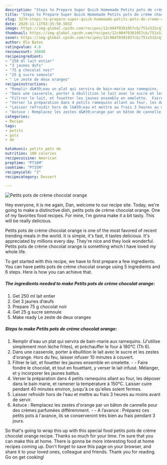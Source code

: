 ```yaml
---
description: "Steps to Prepare Super Quick Homemade Petits pots de crème chocolat orange"
title: "Steps to Prepare Super Quick Homemade Petits pots de crème chocolat orange"
slug: 3274-steps-to-prepare-super-quick-homemade-petits-pots-de-creme-chocolat-orange
date: 2020-11-11T03:35:50.503Z
image: https://img-global.cpcdn.com/recipes/12c904f0301057cb/751x532cq70/petits-pots-de-creme-chocolat-orange-photo-principale-de-la-recette.jpg
thumbnail: https://img-global.cpcdn.com/recipes/12c904f0301057cb/751x532cq70/petits-pots-de-creme-chocolat-orange-photo-principale-de-la-recette.jpg
cover: https://img-global.cpcdn.com/recipes/12c904f0301057cb/751x532cq70/petits-pots-de-creme-chocolat-orange-photo-principale-de-la-recette.jpg
author: Ola Bates
ratingvalue: 4.6
reviewcount: 16840
recipeingredient:
- "250 ml lait entier"
- "3 jaunes dufs"
- "75 g chocolat noir"
- "25 g sucre semoule"
- " Le zeste de deux oranges"
recipeinstructions:
- "Remplir d&#39;eau un plat qui servira de bain-marie aux ramequins. (J&#39;utilise simplement mon lèche frites), et préchauffer le four à 180°C (Th 6)."
- "Dans une casserole, porter à ébullition le lait avec le sucre et les zestes d&#39;orange. Hors du feu, laisser infuser 10 minutes à couvert."
- "Filtrer le lait, et fouetter les jaunes ensemble en omelette.  Faire fondre le chocolat, et tout en fouettant, y verser le lait infusé. Mélanger, et y incorporer les jaunes battus."
- "Verser la préparation dans 4 petits ramequins allant au four, les déposer dans le bain marie, et ramener la température à 150°C. Laisser cuire pendant 40 minutes environ, jusqu&#39;à ce qu&#39;elles soient fermes."
- "Laisser refroidir hors de l&#39;eau et mettre au frais 3 heures au moins avant de servir."
- "Astuce : Remplacez les zestes d&#39;orange par un bâton de cannelle pour des crèmes parfumées différemment.  A l’avance : Préparez ces petits pots à l&#39;avance, ils se conserveront très bien au frais pendant 3 jours."
categories:
- Recipe
tags:
- petits
- pots
- de

katakunci: petits pots de 
nutrition: 100 calories
recipecuisine: American
preptime: "PT16M"
cooktime: "PT35M"
recipeyield: "3"
recipecategory: Dessert

---
```



![Petits pots de crème chocolat orange](https://img-global.cpcdn.com/recipes/12c904f0301057cb/751x532cq70/petits-pots-de-creme-chocolat-orange-photo-principale-de-la-recette.jpg)

Hey everyone, it is me again, Dan, welcome to our recipe site. Today, we're going to make a distinctive dish, petits pots de crème chocolat orange. One of my favorites food recipes. For mine, I'm gonna make it a bit tasty. This will be really delicious.



Petits pots de crème chocolat orange is one of the most favored of recent trending meals in the world. It is simple, it's fast, it tastes delicious. It's appreciated by millions every day. They're nice and they look wonderful. Petits pots de crème chocolat orange is something which I have loved my whole life.


To get started with this recipe, we have to first prepare a few ingredients. You can have petits pots de crème chocolat orange using 5 ingredients and 6 steps. Here is how you can achieve that.

<!--inarticleads1-->

##### The ingredients needed to make Petits pots de crème chocolat orange:

1. Get 250 ml lait entier
1. Get 3 jaunes d’œufs
1. Prepare 75 g chocolat noir
1. Get 25 g sucre semoule
1. Make ready  Le zeste de deux oranges




<!--inarticleads2-->

##### Steps to make Petits pots de crème chocolat orange:

1. Remplir d&#39;eau un plat qui servira de bain-marie aux ramequins. (J&#39;utilise simplement mon lèche frites), et préchauffer le four à 180°C (Th 6).
1. Dans une casserole, porter à ébullition le lait avec le sucre et les zestes d&#39;orange. Hors du feu, laisser infuser 10 minutes à couvert.
1. Filtrer le lait, et fouetter les jaunes ensemble en omelette. -  - Faire fondre le chocolat, et tout en fouettant, y verser le lait infusé. Mélanger, et y incorporer les jaunes battus.
1. Verser la préparation dans 4 petits ramequins allant au four, les déposer dans le bain marie, et ramener la température à 150°C. Laisser cuire pendant 40 minutes environ, jusqu&#39;à ce qu&#39;elles soient fermes.
1. Laisser refroidir hors de l&#39;eau et mettre au frais 3 heures au moins avant de servir.
1. Astuce : Remplacez les zestes d&#39;orange par un bâton de cannelle pour des crèmes parfumées différemment. -  - A l’avance : Préparez ces petits pots à l&#39;avance, ils se conserveront très bien au frais pendant 3 jours.




So that's going to wrap this up with this special food petits pots de crème chocolat orange recipe. Thanks so much for your time. I'm sure that you can make this at home. There is gonna be more interesting food at home recipes coming up. Don't forget to save this page on your browser, and share it to your loved ones, colleague and friends. Thank you for reading. Go on get cooking!
